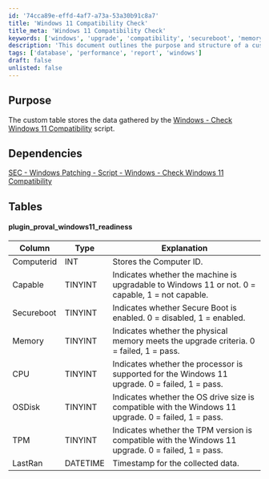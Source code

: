 ```yaml
---
id: '74cca89e-effd-4af7-a73a-53a30b91c8a7'
title: 'Windows 11 Compatibility Check'
title_meta: 'Windows 11 Compatibility Check'
keywords: ['windows', 'upgrade', 'compatibility', 'secureboot', 'memory', 'cpu', 'osdisk', 'tpm']
description: 'This document outlines the purpose and structure of a custom table that stores data gathered by the Windows 11 Compatibility Check script. It details the dependencies and the specific columns used to assess whether a machine is eligible for an upgrade to Windows 11.'
tags: ['database', 'performance', 'report', 'windows']
draft: false
unlisted: false
---
```


## Purpose

The custom table stores the data gathered by the [Windows - Check Windows 11 Compatibility](<../scripts/Windows - Check Windows 11 Compatibility.md>) script.

## Dependencies

[SEC - Windows Patching - Script - Windows - Check Windows 11 Compatibility](<../scripts/Windows - Check Windows 11 Compatibility.md>)

## Tables

#### plugin_proval_windows11_readiness

| Column      | Type     | Explanation                                                                                     |
|-------------|----------|-------------------------------------------------------------------------------------------------|
| Computerid  | INT      | Stores the Computer ID.                                                                         |
| Capable     | TINYINT  | Indicates whether the machine is upgradable to Windows 11 or not. 0 = capable, 1 = not capable. |
| Secureboot  | TINYINT  | Indicates whether Secure Boot is enabled. 0 = disabled, 1 = enabled.                          |
| Memory      | TINYINT  | Indicates whether the physical memory meets the upgrade criteria. 0 = failed, 1 = pass.       |
| CPU         | TINYINT  | Indicates whether the processor is supported for the Windows 11 upgrade. 0 = failed, 1 = pass.|
| OSDisk      | TINYINT  | Indicates whether the OS drive size is compatible with the Windows 11 upgrade. 0 = failed, 1 = pass. |
| TPM         | TINYINT  | Indicates whether the TPM version is compatible with the Windows 11 upgrade. 0 = failed, 1 = pass. |
| LastRan     | DATETIME | Timestamp for the collected data.                                                               |
